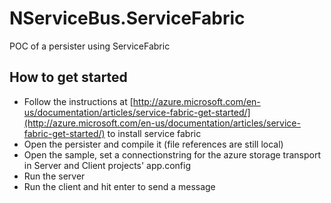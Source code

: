 # NServiceBus.ServiceFabric
POC of a persister using ServiceFabric

## How to get started
* Follow the instructions at [http://azure.microsoft.com/en-us/documentation/articles/service-fabric-get-started/](http://azure.microsoft.com/en-us/documentation/articles/service-fabric-get-started/) to install service fabric
* Open the persister and compile it (file references are still local)
* Open the sample, set a connectionstring for the azure storage transport in Server and Client projects' app.config
* Run the server 
* Run the client and hit enter to send a message

